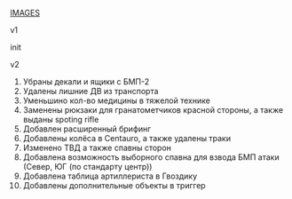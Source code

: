 [IMAGES](https://drive.google.com/drive/folders/1s5iLDhu_CyggFR21EMzQj5lC1nGzI1Tw?usp=sharing)

v1 

init

v2

1. Убраны декали и ящики с БМП-2
2. Удалены лишние ДВ из транспорта
3. Уменьшино кол-во медицины в тяжелой технике
4. Заменены рюкзаки для гранатометчиков красной стороны, а также выданы spoting rifle
5. Добавлен расширенный брифинг
6. Добавлены колёса в Centauro, а также удалены траки
7. Изменено ТВД а также спавны сторон
8. Добавлена возможность выборного спавна для взвода БМП атаки (Север, ЮГ (по стандарту центр))
9. Добавлена таблица артиллериста в Гвоздику
10. Добавлены дополнительные объекты в триггер
